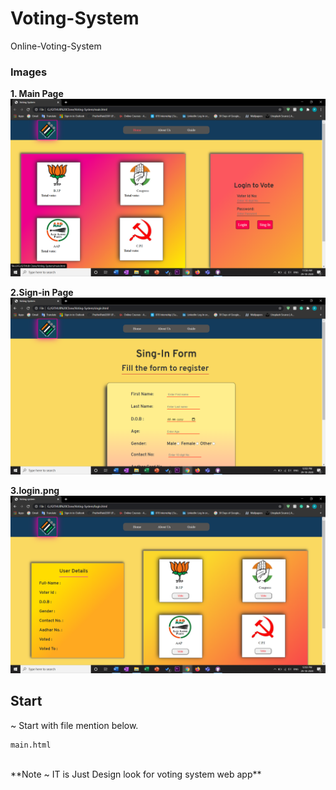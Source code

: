 # Voting-System
Online-Voting-System

### Images

**1. Main Page**
<br>
![alt text](Project-images/main-page.png)

**2.Sign-in Page**
<br>
![alt text](Project-images/sign-form.png)

**3.login.png**
<br>
![alt text](Project-images/login.png)

## Start
~ Start with file mention below.
```bash
main.html
```
<br>
**Note
~ IT is Just Design look for voting system web app**
